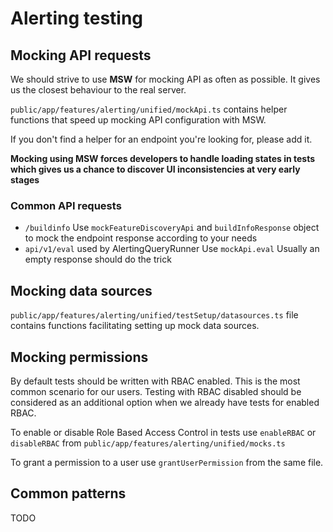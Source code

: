 # Alerting testing

## Mocking API requests

We should strive to use **MSW** for mocking API as often as possible.
It gives us the closest behaviour to the real server.

`public/app/features/alerting/unified/mockApi.ts` contains helper functions that speed up mocking API configuration with MSW.

If you don't find a helper for an endpoint you're looking for, please add it.

**Mocking using MSW forces developers to handle loading states in tests which gives us a chance to discover UI inconsistencies at very early stages**

### Common API requests

- `/buildinfo`
  Use `mockFeatureDiscoveryApi` and `buildInfoResponse` object to mock the endpoint response according to your needs
- `api/v1/eval` used by AlertingQueryRunner
  Use `mockApi.eval` Usually an empty response should do the trick

## Mocking data sources

`public/app/features/alerting/unified/testSetup/datasources.ts` file contains functions facilitating setting up mock data sources.

## Mocking permissions

By default tests should be written with RBAC enabled. This is the most common scenario for our users.
Testing with RBAC disabled should be considered as an additional option when we already have tests for enabled RBAC.

To enable or disable Role Based Access Control in tests use
`enableRBAC` or `disableRBAC` from `public/app/features/alerting/unified/mocks.ts`

To grant a permission to a user use `grantUserPermission` from the same file.

## Common patterns

TODO
